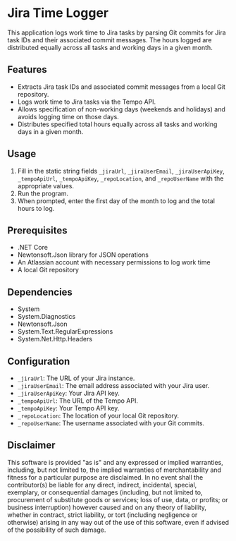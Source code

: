 # Jira Time Logger

This application logs work time to Jira tasks by parsing Git commits for Jira task IDs and their associated commit messages. The hours logged are distributed equally across all tasks and working days in a given month.

## Features

- Extracts Jira task IDs and associated commit messages from a local Git repository.
- Logs work time to Jira tasks via the Tempo API.
- Allows specification of non-working days (weekends and holidays) and avoids logging time on those days.
- Distributes specified total hours equally across all tasks and working days in a given month.
  
## Usage

1. Fill in the static string fields `_jiraUrl`, `_jiraUserEmail`, `_jiraUserApiKey`, `_tempoApiUrl`, `_tempoApiKey`, `_repoLocation`, and `_repoUserName` with the appropriate values.
2. Run the program.
3. When prompted, enter the first day of the month to log and the total hours to log.

## Prerequisites

- .NET Core
- Newtonsoft.Json library for JSON operations
- An Atlassian account with necessary permissions to log work time
- A local Git repository

## Dependencies

- System
- System.Diagnostics
- Newtonsoft.Json
- System.Text.RegularExpressions
- System.Net.Http.Headers

## Configuration

- `_jiraUrl`: The URL of your Jira instance.
- `_jiraUserEmail`: The email address associated with your Jira user.
- `_jiraUserApiKey`: Your Jira API key.
- `_tempoApiUrl`: The URL of the Tempo API.
- `_tempoApiKey`: Your Tempo API key.
- `_repoLocation`: The location of your local Git repository.
- `_repoUserName`: The username associated with your Git commits.

## Disclaimer

This software is provided "as is" and any expressed or implied warranties, including, but not limited to, the implied warranties of merchantability and fitness for a particular purpose are disclaimed. In no event shall the contributor(s) be liable for any direct, indirect, incidental, special, exemplary, or consequential damages (including, but not limited to, procurement of substitute goods or services; loss of use, data, or profits; or business interruption) however caused and on any theory of liability, whether in contract, strict liability, or tort (including negligence or otherwise) arising in any way out of the use of this software, even if advised of the possibility of such damage.
